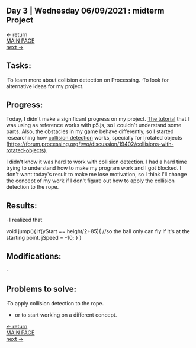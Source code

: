 ## Day 3 | Wednesday 06/09/2021 : midterm Project

[← return](https://github.com/andresugartechea/introToIM/blob/main/midtermProject/day2/Tuesday08.md)  
[MAIN PAGE](https://github.com/andresugartechea/introToIM/blob/main/midtermProject/journal.md)  
[next →](https://github.com/andresugartechea/introToIM/blob/main/midtermProject/day4/Thursday10.md)  

## Tasks:

·To learn more about collision detection on Processing.
·To look for alternative ideas for my project.

## Progress:

Today, I didn't make a significant progress on my project. [The tutorial](https://www.youtube.com/watch?v=cXgA1d_E-jY&t=1026s&ab_channel=TheCodingTrainTheCodingTrainVerified) that I was using as reference works with p5.js, so I couldn't understand some parts. Also, the obstacles in my game behave differently, so I started researching how [collision detection](http://www.jeffreythompson.org/collision-detection/table_of_contents.php) works, specially for [rotated objects (https://forum.processing.org/two/discussion/19402/collisions-with-rotated-objects).

I didn't know it was hard to work with collision detection. I had a hard time trying to understand how to make my program work and I got blocked. I don't want today's result to make me lose motivation, so I think I'll change the concept of my work if I don't figure out how to apply the collision detection to the rope.

## Results:

· I realized that 

  void jump(){
    if(yStart == height/2+85){        //so the ball only can fly if it's at the starting point.
      jSpeed = -10;
    }
  }

## Modifications:

·

## Problems to solve:

·To apply collision detection to the rope.
  - or to start working on a different concept.

[← return](https://github.com/andresugartechea/introToIM/blob/main/midtermProject/day2/Tuesday08.md)  
[MAIN PAGE](https://github.com/andresugartechea/introToIM/blob/main/midtermProject/journal.md)  
[next →](https://github.com/andresugartechea/introToIM/blob/main/midtermProject/day4/Thursday10.md)  
